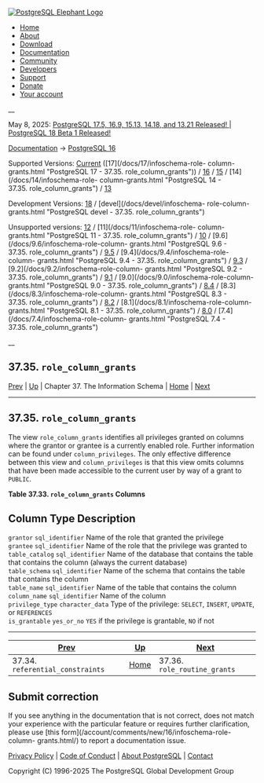 [ ![PostgreSQL Elephant Logo](/media/img/about/press/elephant.png) ](/)

  * [Home](/ "Home")
  * [About](/about/ "About")
  * [Download](/download/ "Download")
  * [Documentation](/docs/ "Documentation")
  * [Community](/community/ "Community")
  * [Developers](/developer/ "Developers")
  * [Support](/support/ "Support")
  * [Donate](/about/donate/ "Donate")
  * [Your account](/account/ "Your account")

__

May 8, 2025: [ PostgreSQL 17.5, 16.9, 15.13, 14.18, and 13.21 Released! ](/about/news/postgresql-175-169-1513-1418-and-1321-released-3072/) | [ PostgreSQL 18 Beta 1 Released! ](/about/news/postgresql-18-beta-1-released-3070/)

[Documentation](/docs/ "Documentation") -> [PostgreSQL
16](/docs/16/index.html)

Supported Versions: [Current](/docs/current/infoschema-role-column-grants.html
"PostgreSQL 17 - 37.35. role_column_grants") ([17](/docs/17/infoschema-role-
column-grants.html "PostgreSQL 17 - 37.35. role_column_grants")) /
[16](/docs/16/infoschema-role-column-grants.html "PostgreSQL 16 -
37.35. role_column_grants") / [15](/docs/15/infoschema-role-column-grants.html
"PostgreSQL 15 - 37.35. role_column_grants") / [14](/docs/14/infoschema-role-
column-grants.html "PostgreSQL 14 - 37.35. role_column_grants") /
[13](/docs/13/infoschema-role-column-grants.html "PostgreSQL 13 -
37.35. role_column_grants")

Development Versions: [18](/docs/18/infoschema-role-column-grants.html
"PostgreSQL 18 - 37.35. role_column_grants") / [devel](/docs/devel/infoschema-
role-column-grants.html "PostgreSQL devel - 37.35. role_column_grants")

Unsupported versions: [12](/docs/12/infoschema-role-column-grants.html
"PostgreSQL 12 - 37.35. role_column_grants") / [11](/docs/11/infoschema-role-
column-grants.html "PostgreSQL 11 - 37.35. role_column_grants") /
[10](/docs/10/infoschema-role-column-grants.html "PostgreSQL 10 -
37.35. role_column_grants") / [9.6](/docs/9.6/infoschema-role-column-
grants.html "PostgreSQL 9.6 - 37.35. role_column_grants") /
[9.5](/docs/9.5/infoschema-role-column-grants.html "PostgreSQL 9.5 -
37.35. role_column_grants") / [9.4](/docs/9.4/infoschema-role-column-
grants.html "PostgreSQL 9.4 - 37.35. role_column_grants") /
[9.3](/docs/9.3/infoschema-role-column-grants.html "PostgreSQL 9.3 -
37.35. role_column_grants") / [9.2](/docs/9.2/infoschema-role-column-
grants.html "PostgreSQL 9.2 - 37.35. role_column_grants") /
[9.1](/docs/9.1/infoschema-role-column-grants.html "PostgreSQL 9.1 -
37.35. role_column_grants") / [9.0](/docs/9.0/infoschema-role-column-
grants.html "PostgreSQL 9.0 - 37.35. role_column_grants") /
[8.4](/docs/8.4/infoschema-role-column-grants.html "PostgreSQL 8.4 -
37.35. role_column_grants") / [8.3](/docs/8.3/infoschema-role-column-
grants.html "PostgreSQL 8.3 - 37.35. role_column_grants") /
[8.2](/docs/8.2/infoschema-role-column-grants.html "PostgreSQL 8.2 -
37.35. role_column_grants") / [8.1](/docs/8.1/infoschema-role-column-
grants.html "PostgreSQL 8.1 - 37.35. role_column_grants") /
[8.0](/docs/8.0/infoschema-role-column-grants.html "PostgreSQL 8.0 -
37.35. role_column_grants") / [7.4](/docs/7.4/infoschema-role-column-
grants.html "PostgreSQL 7.4 - 37.35. role_column_grants")

__

37.35. `role_column_grants`  
---  
[Prev](infoschema-referential-constraints.html "37.34. referential_constraints")  | [Up](information-schema.html "Chapter 37. The Information Schema") | Chapter 37. The Information Schema | [Home](index.html "PostgreSQL 16.9 Documentation") |  [Next](infoschema-role-routine-grants.html "37.36. role_routine_grants")  
  
* * *

## 37.35. `role_column_grants` #

The view `role_column_grants` identifies all privileges granted on columns
where the grantor or grantee is a currently enabled role. Further information
can be found under `column_privileges`. The only effective difference between
this view and `column_privileges` is that this view omits columns that have
been made accessible to the current user by way of a grant to `PUBLIC`.

**Table  37.33. `role_column_grants` Columns**

Column Type Description  
---  
`grantor` `sql_identifier` Name of the role that granted the privilege  
`grantee` `sql_identifier` Name of the role that the privilege was granted to  
`table_catalog` `sql_identifier` Name of the database that contains the table
that contains the column (always the current database)  
`table_schema` `sql_identifier` Name of the schema that contains the table
that contains the column  
`table_name` `sql_identifier` Name of the table that contains the column  
`column_name` `sql_identifier` Name of the column  
`privilege_type` `character_data` Type of the privilege: `SELECT`, `INSERT`,
`UPDATE`, or `REFERENCES`  
`is_grantable` `yes_or_no` `YES` if the privilege is grantable, `NO` if not  
  
  

* * *

[Prev](infoschema-referential-constraints.html "37.34. referential_constraints")  | [Up](information-schema.html "Chapter 37. The Information Schema") |  [Next](infoschema-role-routine-grants.html "37.36. role_routine_grants")  
---|---|---  
37.34. `referential_constraints`  | [Home](index.html "PostgreSQL 16.9 Documentation") |  37.36. `role_routine_grants`  
  
## Submit correction

If you see anything in the documentation that is not correct, does not match
your experience with the particular feature or requires further clarification,
please use [this form](/account/comments/new/16/infoschema-role-column-
grants.html/) to report a documentation issue.

[Privacy Policy](/about/privacypolicy) | [Code of Conduct](/about/policies/coc/) | [About PostgreSQL](/about/) | [Contact](/about/contact/)  

Copyright (C) 1996-2025 The PostgreSQL Global Development Group

